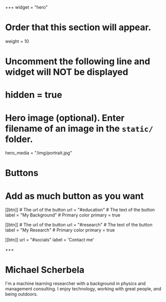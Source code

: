 +++
widget = "hero"
# Order that this section will appear.
weight = 10

# Uncomment the following line and widget will NOT be displayed
# hidden = true

# Hero image (optional). Enter filename of an image in the `static/` folder.
hero_media = "/img/portrait.jpg"

# Buttons
# Add as much button as you want
[[btn]]
	# The url of the button
  url = "#education"
	# The text of the button
  label = "My Background"
	# Primary color
	primary = true

[[btn]]
	# The url of the button
  url = "#research"
	# The text of the button
  label = "My Research"
	# Primary color
	primary = true


[[btn]]
  url = "#socials"
  label = 'Contact me'

+++

**Michael Scherbela**
=============

I'm a machine learning researcher with a background in physics and management consulting. I enjoy technology, working with great people, and being outdoors.

